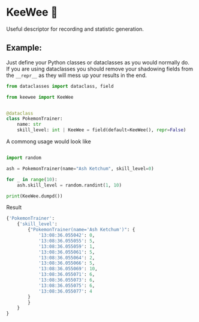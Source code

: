 # KeeWee 🥝
Useful descriptor for recording and statistic generation.
## Example:

Just define your Python classes or dataclasses as you would normally do.  
If you are using dataclasses you should remove your shadowing fields from
the `__repr__` as they will mess up your results in the end.

```python
from dataclasses import dataclass, field

from keewee import KeeWee


@dataclass
class PokemonTrainer:
    name: str
    skill_level: int | KeeWee = field(default=KeeWee(), repr=False)
```

A commong usage would look like

```python

import random

ash = PokemonTrainer(name="Ash Ketchum", skill_level=0)

for _ in range(10):
    ash.skill_level = random.randint(1, 10)

print(KeeWee.dumpd())
```

Result

```python
{'PokemonTrainer':
    {'skill_level':
        {"PokemonTrainer(name='Ash Ketchum')": {
            '13:08:36.055042': 0,
            '13:08:36.055055': 5,
            '13:08:36.055059': 1,
            '13:08:36.055061': 5,
            '13:08:36.055064': 2,
            '13:08:36.055066': 5,
            '13:08:36.055069': 10,
            '13:08:36.055071': 6,
            '13:08:36.055073': 6,
            '13:08:36.055075': 6,
            '13:08:36.055077': 4
        }
        }
    }
}
```